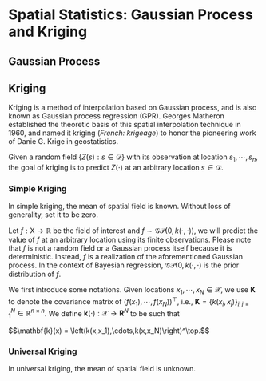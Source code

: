 # Spatial Statistics: Gaussian Process and Kriging

## Gaussian Process

## Kriging
Kriging is a method of interpolation based on Gaussian process, and is also known as Gaussian process regression (GPR). Georges Matheron established the theoretic basis of this spatial interpolation technique in 1960, and named it kriging (*French: krigeage*) to honor the pioneering work of Danie G. Krige in geostatistics.

Given a random field $\lbrace Z(s): s\in\mathcal{D}\rbrace$ with its observation at location $s_1,\cdots,s_n$, the goal of kriging is to predict $Z(\cdot)$ at an arbitrary location $s\in\mathcal{D}.$

### Simple Kriging
In simple kriging, the mean of spatial field is known. Without loss of generality, set it to be zero.

Let $f:\mathrm{X}\to{\mathbb{R}}$ be the field of interest and $f\sim\mathcal{GP}\left(0,k(\cdot,\cdot)\right)$, we will predict the value of $f$ at an arbitrary location using its finite observations. Please note that $f$ is not a random field or a Gaussian process itself because it is deterministic. Instead, $f$ is a realization of the aforementioned Gaussian process. In the context of Bayesian regression, $\mathcal{GP}(0,k(\cdot,\cdot)$ is the prior distribution of $f$.

We first introduce some notations. Given locations $x_1,\cdots,x_N\in\mathcal{X}$, we use $\mathbf{K}$ to denote the covariance matrix of $\left(f(x_1),\cdots,f(x_N)\right)^\top,$ i.e., $\mathbf{K} = \lbrace k(x_i,x_j)\rbrace_{i,j=1}^N\in\mathbb{R}^{n\times n}$. We define $\mathbf{k}(\cdot):\mathcal{X}\to\mathbf{R}^N$ to be such that
<p>
  $$\mathbf{k}(x) = \left(k(x,x_1),\cdots,k(x,x_N)\right)^\top.$$
</p>

### Universal Kriging
In universal kriging, the mean of spatial field is unknown.
